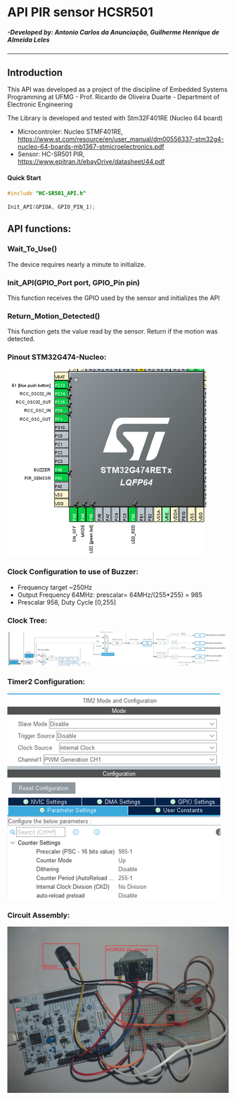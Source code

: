 # API PIR sensor HCSR501
##### -Developed by: Antonio Carlos da Anunciação, Guilherme Henrique de Almeida Leles
---
## Introduction

  This API was developed as a project of the discipline of Embedded Systems Programming at UFMG - Prof. Ricardo de Oliveira Duarte - Department of Electronic Engineering

  The Library is developed and tested with Stm32F401RE (Nucleo 64 board)
  
  - Microcontroler: Nucleo STMF401RE, https://www.st.com/resource/en/user_manual/dm00556337-stm32g4-nucleo-64-boards-mb1367-stmicroelectronics.pdf
  - Sensor: HC-SR501 PIR, https://www.epitran.it/ebayDrive/datasheet/44.pdf


#### Quick Start

```c
#include "HC-SR501_API.h"
```
```c
Init_API(GPIOA, GPIO_PIN_1);
```


## API functions:

### Wait_To_Use()
 The device requires nearly a minute to initialize.
 ### Init_API(GPIO_Port port, GPIO_Pin pin)
  This function receives the GPIO used by the sensor and initializes the API

### Return_Motion_Detected()
 This function gets the value read by the sensor.
 Return if the motion was detected.


### Pinout STM32G474-Nucleo:

![alt text](https://github.com/antonioanunciacao/HCSR501_API/blob/main/others/pinout.PNG?raw=true)


### Clock Configuration to use of Buzzer:
- Frequency target ~250Hz
- Output Frequency 64MHz:
    prescalar= 64MHz/(255*255) = 985
- Prescalar 958, Duty Cycle [0,255]

### Clock Tree:
![alt text](https://github.com/antonioanunciacao/HCSR501_API/blob/main/others/clock_tree_output_~250hz.PNG?raw=true)
### Timer2 Configuration:
![alt text](https://github.com/antonioanunciacao/HCSR501_API/blob/main/others/timer2_configuration_~250hz.PNG?raw=true)
### Circuit Assembly:

![alt text](https://github.com/antonioanunciacao/HCSR501_API/blob/main/others/assembly.jpg?raw=true)
